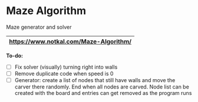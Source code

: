 # Maze Algorithm

Maze generator and solver

| https://www.notkal.com/Maze-Algorithm/ |
|---|

**To-do:**
- [ ] Fix solver (visually) turning right into walls
- [ ] Remove duplicate code when speed is 0
- [ ] Generator: create a list of nodes that still have walls and move the carver there randomly. End when all nodes are carved. Node list can be created with the board and entries can get removed as the program runs
